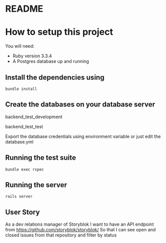 # README

# How to setup this project
You will need:
* Ruby version 3.3.4
* A Postgres database up and running

## Install the dependencies using
`bundle install`

## Create the databases on your database server

backend_test_development

backend_test_test

Export the database credentials using environment variable or just edit the database.yml

## Running the test suite
`bundle exec rspec`

## Running the server
`rails server`

## User Story
As a dev relations manager of Storyblok
I want to have an API endpoint from https://github.com/storyblok/storyblok/
So that I can see open and closed issues from that repository and filter by status
